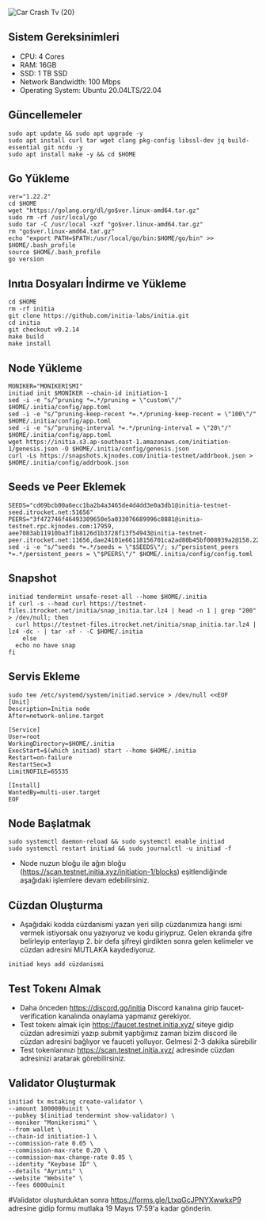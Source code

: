 ![Car Crash Tv (20)](https://github.com/okannako/initia/assets/73176377/2d7c386b-9d20-4095-8552-6e6d2b6fae24)

## Sistem Gereksinimleri
- CPU: 4 Cores
- RAM: 16GB
- SSD: 1 TB SSD
- Network Bandwidth: 100 Mbps
- Operating System: Ubuntu 20.04LTS/22.04

## Güncellemeler
```
sudo apt update && sudo apt upgrade -y
sudo apt install curl tar wget clang pkg-config libssl-dev jq build-essential git ncdu -y
sudo apt install make -y && cd $HOME
```

## Go Yükleme
```
ver="1.22.2"
cd $HOME
wget "https://golang.org/dl/go$ver.linux-amd64.tar.gz"
sudo rm -rf /usr/local/go
sudo tar -C /usr/local -xzf "go$ver.linux-amd64.tar.gz"
rm "go$ver.linux-amd64.tar.gz"
echo "export PATH=$PATH:/usr/local/go/bin:$HOME/go/bin" >> $HOME/.bash_profile
source $HOME/.bash_profile
go version
```

## Inıtıa Dosyaları İndirme ve Yükleme
```
cd $HOME
rm -rf initia
git clone https://github.com/initia-labs/initia.git
cd initia
git checkout v0.2.14
make build
make install
```

## Node Yükleme
```
MONIKER="MONIKERISMI"
initiad init $MONIKER --chain-id initiation-1
sed -i -e "s/^pruning *=.*/pruning = \"custom\"/" $HOME/.initia/config/app.toml
sed -i -e "s/^pruning-keep-recent *=.*/pruning-keep-recent = \"100\"/" $HOME/.initia/config/app.toml
sed -i -e "s/^pruning-interval *=.*/pruning-interval = \"20\"/" $HOME/.initia/config/app.toml
wget https://initia.s3.ap-southeast-1.amazonaws.com/initiation-1/genesis.json -O $HOME/.initia/config/genesis.json
curl -Ls https://snapshots.kjnodes.com/initia-testnet/addrbook.json > $HOME/.initia/config/addrbook.json
```

## Seeds ve Peer Eklemek
```
SEEDS="cd69bcb00a6ecc1ba2b4a3465de4d4dd3e0a3db1@initia-testnet-seed.itrocket.net:51656"
PEERS="3f472746f46493309650e5a033076689996c8881@initia-testnet.rpc.kjnodes.com:17959, aee7083ab11910ba3f1b8126d1b3728f13f54943@initia-testnet-peer.itrocket.net:11656,dae24101e66118156701ca2ad80b45bf008939a2@158.220.96.33:26656,767fdcfdb0998209834b929c59a2b57d474cc496@207.148.114.112:26656,633775ca828f8fc7f5c689a8c950664e7f198223@184.174.32.188:26656,9f0ae0790fae9a2d327d8d6fe767b73eb8aa5c48@176.126.87.65:22656,7317b8c930c52a8183590166a7b5c3599f40d4db@185.187.170.186:26656,6a64518146b8c902ef5930dfba00fe61a15ec176@43.133.44.152:26656,a45314423c15f024ff850fad7bd031168d937931@162.62.219.188:26656,35e4b461b38107751450af25e03f5a61e7aa0189@43.133.229.136:26656,3762209e1122580ce885d4e0fcc091d8602708b1@31.220.89.237:26656,d5b2a720e062d5b6b3ced8dfd3d57bf0a05080ce@217.76.57.121:51656"
sed -i -e "s/^seeds *=.*/seeds = \"$SEEDS\"/; s/^persistent_peers *=.*/persistent_peers = \"$PEERS\"/" $HOME/.initia/config/config.toml
```

## Snapshot
```
initiad tendermint unsafe-reset-all --home $HOME/.initia
if curl -s --head curl https://testnet-files.itrocket.net/initia/snap_initia.tar.lz4 | head -n 1 | grep "200" > /dev/null; then
  curl https://testnet-files.itrocket.net/initia/snap_initia.tar.lz4 | lz4 -dc - | tar -xf - -C $HOME/.initia
    else
  echo no have snap
fi
```

## Servis Ekleme
```
sudo tee /etc/systemd/system/initiad.service > /dev/null <<EOF
[Unit]
Description=Initia node
After=network-online.target

[Service]
User=root
WorkingDirectory=$HOME/.initia
ExecStart=$(which initiad) start --home $HOME/.initia
Restart=on-failure
RestartSec=3
LimitNOFILE=65535

[Install]
WantedBy=multi-user.target
EOF
```

## Node Başlatmak
```
sudo systemctl daemon-reload && sudo systemctl enable initiad
sudo systemctl restart initiad && sudo journalctl -u initiad -f
```

- Node nuzun bloğu ile ağın bloğu (https://scan.testnet.initia.xyz/initiation-1/blocks) eşitlendiğinde aşağıdaki işlemlere devam edebilirsiniz.

## Cüzdan Oluşturma
- Aşağıdaki kodda cüzdanismi yazan yeri silip cüzdanımıza hangi ismi vermek istiyorsak onu yazıyoruz ve kodu giriypruz. Gelen ekranda şifre belirleyip enterlayıp 2. bir defa şifreyi girdikten sonra gelen kelimeler ve cüzdan adresini MUTLAKA kaydediyoruz.
```
initiad keys add cüzdanismi
```

## Test Tokenı Almak
- Daha önceden https://discord.gg/initia Discord kanalına girip faucet-verification kanalında onaylama yapmanız gerekiyor.
- Test tokenı almak için https://faucet.testnet.initia.xyz/ siteye gidip cüzdan adresimizi yazıp submit yaptığımız zaman bizim discord ile cüzdan adresini bağlıyor ve fauceti yolluyor. Gelmesi 2-3 dakika sürebilir
- Test tokenlarınızı https://scan.testnet.initia.xyz/ adresinde cüzdan adresinizi aratarak görebilirsiniz.

## Validator Oluşturmak
```
initiad tx mstaking create-validator \
--amount 1000000uinit \
--pubkey $(initiad tendermint show-validator) \
--moniker "Monikerismi" \
--from wallet \
--chain-id initiation-1 \
--commission-rate 0.05 \
--commission-max-rate 0.20 \
--commission-max-change-rate 0.05 \
--identity "Keybase ID" \
--details "Ayrıntı" \
--website "Website" \
--fees 6000uinit
```

#Validator oluşturduktan sonra https://forms.gle/LtxqGcJPNYXwwkxP9 adresine gidip formu mutlaka 19 Mayıs 17:59'a kadar gönderin.
